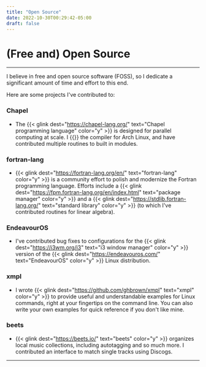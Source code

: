 ```yaml
---
title: "Open Source"
date: 2022-10-30T00:29:42-05:00
draft: false
---
```


# (Free and) Open Source

---

I believe in free and open source software (FOSS), so I dedicate a significant amount of time and effort to this end.

Here are some projects I've contributed to:

### Chapel

- The {{< glink dest="https://chapel-lang.org/" text="Chapel programming language" color="y" >}} is designed for parallel computing at scale.
  I {{<glink dest="https://aur.archlinux.org/packages/chapel" text="package" color="y" >}} the compiler for Arch Linux, and have contributed multiple routines to built in modules.


### fortran-lang

- {{< glink dest="https://fortran-lang.org/en/" text="fortran-lang" color="y" >}} is a community effort to polish and modernize the Fortran programming language.
  Efforts include a {{< glink dest="https://fpm.fortran-lang.org/en/index.html" text="package manager" color="y" >}} and a {{< glink dest="https://stdlib.fortran-lang.org/" text="standard library" color="y" >}} (to which I've contributed routines for linear algebra).


### EndeavourOS

- I've contributed bug fixes to configurations for the {{< glink dest="https://i3wm.org/i3" text="i3 window manager" color="y" >}} version of the {{< glink dest="https://endeavouros.com/" text="EndeavourOS" color="y" >}} Linux distribution.


### xmpl

- I wrote {{< glink dest="https://github.com/ghbrown/xmpl" text="xmpl" color="y" >}} to provide useful and understandable examples for Linux commands, right at your fingertips on the command line. You can also write your own examples for quick reference if you don't like mine.


### beets

- {{< glink dest="https://beets.io/" text="beets" color="y" >}} organizes local music collections, including autotagging and so much more.
  I contributed an interface to match single tracks using Discogs.
  
---
